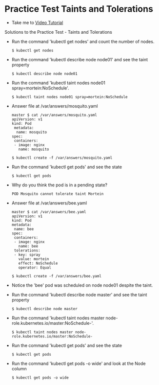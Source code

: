 # Practice Test Taints and Tolerations
  - Take me to [Video Tutorial](https://kodekloud.com/courses/539883/lectures/10277990)
  
Solutions to the Practice Test - Taints and Tolerations

- Run the command 'kubectl get nodes' and count the number of nodes.
  ```
  $ kubectl get nodes
  ```
- Run the command 'kubectl describe node node01' and see the taint property
  ```
  $ kubectl describe node node01
  ```
- Run the command 'kubectl taint nodes node01 spray=mortein:NoSchedule'.
  ```
  $ kubectl taint nodes node01 spray=mortein:NoSchedule
  ```
- Answer file at /var/answers/mosquito.yaml
  ```
  master $ cat /var/answers/mosquito.yaml
  apiVersion: v1
  kind: Pod
   metadata:
    name: mosquito
  spec:
   containers:
   - image: nginx
     name: mosquito
  ```
  ```
  $ kubectl create -f /var/answers/mosquito.yaml
  ```
- Run the command 'kubectl get pods' and see the state
  ```
  $ kubectl get pods
  ```
- Why do you think the pod is in a pending state?
  ```
  POD Mosquito cannot tolerate taint Mortein
  ```
- Answer file at /var/answers/bee.yaml
  ```
  master $ cat /var/answers/bee.yaml
  apiVersion: v1
  kind: Pod
  metadata:
   name: bee
  spec:
   containers:
   - image: nginx
     name: bee
   tolerations:
   - key: spray
     value: mortein
     effect: NoSchedule
     operator: Equal
  ```
  ```
  $ kubectl create -f /var/answers/bee.yaml
  ```
- Notice the 'bee' pod was scheduled on node node01 despite the taint.

- Run the command 'kubectl describe node master' and see the taint property
  ```
  $ kubectl describe node master
  ```
- Run the command 'kubectl taint nodes master node-role.kubernetes.io/master:NoSchedule-'.
  ```
  $ kubectl taint nodes master node-role.kubernetes.io/master:NoSchedule-
  ```
- Run the command 'kubectl get pods' and see the state
  ```
  $ kubectl get pods
  ```
- Run the command 'kubectl get pods -o wide' and look at the Node column
  ```
  $ kubectl get pods -o wide
  ```

